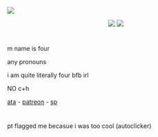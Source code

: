 ![](https://komarev.com/ghpvc/?username=fourinteger&color=317ccf)
<p align="center">
<img src="https://cdn.discordapp.com/attachments/1235169355906547815/1309880519617675314/pony-town-anyone_else_but_you-boop-blinking-padded-toy268-4x_1.gif?ex=674330cc&is=6741df4c&hm=0a6ae8a8613c0f7ada3e916103193206aec77c87402910079282332765ab943c&" /></a> <img src="https://cdn.discordapp.com/attachments/1235169355906547815/1309922736704983070/pony-town-we_sure_r_cute_for_2_ugly_ppl-boop-blinking-padded-toy269-4x.gif?ex=6743581d&is=6742069d&hm=f048cf7c9257367d856df95ab2ef52628da33f75c15e312d6de314bfaf5f8ef2&" /></a> 

#

m name is four

any pronouns

i am quite literally four bfb irl

NO c+h

<a href="https://fourinteger.atabook.org">ata</a> - <a href="https://www.patreon.com/c/fourinteger/about">patreon</a> - <a href="https://four-integer.straw.page">sp</a>
#

pt flagged me becasue i was too cool (autoclicker)
